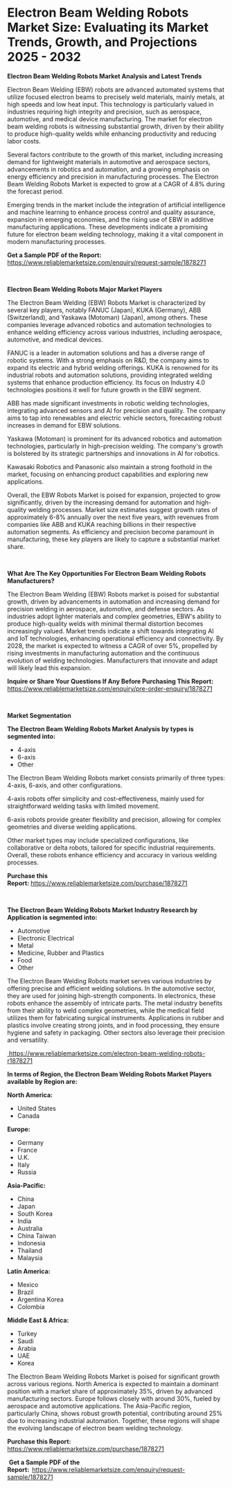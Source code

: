 <p><h1>Electron Beam Welding Robots Market Size: Evaluating its Market Trends, Growth, and Projections 2025 - 2032</h1></p><p><strong>Electron Beam Welding Robots Market Analysis and Latest Trends</strong></p>
<p><p>Electron Beam Welding (EBW) robots are advanced automated systems that utilize focused electron beams to precisely weld materials, mainly metals, at high speeds and low heat input. This technology is particularly valued in industries requiring high integrity and precision, such as aerospace, automotive, and medical device manufacturing. The market for electron beam welding robots is witnessing substantial growth, driven by their ability to produce high-quality welds while enhancing productivity and reducing labor costs.</p><p>Several factors contribute to the growth of this market, including increasing demand for lightweight materials in automotive and aerospace sectors, advancements in robotics and automation, and a growing emphasis on energy efficiency and precision in manufacturing processes. The Electron Beam Welding Robots Market is expected to grow at a CAGR of 4.8% during the forecast period. </p><p>Emerging trends in the market include the integration of artificial intelligence and machine learning to enhance process control and quality assurance, expansion in emerging economies, and the rising use of EBW in additive manufacturing applications. These developments indicate a promising future for electron beam welding technology, making it a vital component in modern manufacturing processes.</p></p>
<p><strong>Get a Sample PDF of the Report:&nbsp;</strong> <a href="https://www.reliablemarketsize.com/enquiry/request-sample/1878271?utm_campaign=2955&utm_medium=2&utm_source=Github&utm_content=ia&utm_term=12042025&utm_id=electron-beam-welding-robots">https://www.reliablemarketsize.com/enquiry/request-sample/1878271</a></p>
<p>&nbsp;</p>
<p><strong>Electron Beam Welding Robots Major Market Players</strong></p>
<p><p>The Electron Beam Welding (EBW) Robots Market is characterized by several key players, notably FANUC (Japan), KUKA (Germany), ABB (Switzerland), and Yaskawa (Motoman) (Japan), among others. These companies leverage advanced robotics and automation technologies to enhance welding efficiency across various industries, including aerospace, automotive, and medical devices.</p><p>FANUC is a leader in automation solutions and has a diverse range of robotic systems. With a strong emphasis on R&D, the company aims to expand its electric and hybrid welding offerings. KUKA is renowned for its industrial robots and automation solutions, providing integrated welding systems that enhance production efficiency. Its focus on Industry 4.0 technologies positions it well for future growth in the EBW segment.</p><p>ABB has made significant investments in robotic welding technologies, integrating advanced sensors and AI for precision and quality. The company aims to tap into renewables and electric vehicle sectors, forecasting robust increases in demand for EBW solutions.</p><p>Yaskawa (Motoman) is prominent for its advanced robotics and automation technologies, particularly in high-precision welding. The company's growth is bolstered by its strategic partnerships and innovations in AI for robotics.</p><p>Kawasaki Robotics and Panasonic also maintain a strong foothold in the market, focusing on enhancing product capabilities and exploring new applications.</p><p>Overall, the EBW Robots Market is poised for expansion, projected to grow significantly, driven by the increasing demand for automation and high-quality welding processes. Market size estimates suggest growth rates of approximately 6-8% annually over the next five years, with revenues from companies like ABB and KUKA reaching billions in their respective automation segments. As efficiency and precision become paramount in manufacturing, these key players are likely to capture a substantial market share.</p></p>
<p>&nbsp;</p>
<p><strong>What Are The Key Opportunities For Electron Beam Welding Robots Manufacturers?</strong></p>
<p><p>The Electron Beam Welding (EBW) Robots market is poised for substantial growth, driven by advancements in automation and increasing demand for precision welding in aerospace, automotive, and defense sectors. As industries adopt lighter materials and complex geometries, EBW's ability to produce high-quality welds with minimal thermal distortion becomes increasingly valued. Market trends indicate a shift towards integrating AI and IoT technologies, enhancing operational efficiency and connectivity. By 2028, the market is expected to witness a CAGR of over 5%, propelled by rising investments in manufacturing automation and the continuous evolution of welding technologies. Manufacturers that innovate and adapt will likely lead this expansion.</p></p>
<p><strong>Inquire or Share Your Questions If Any Before Purchasing This Report:</strong> <a href="https://www.reliablemarketsize.com/enquiry/pre-order-enquiry/1878271?utm_campaign=2955&utm_medium=2&utm_source=Github&utm_content=ia&utm_term=12042025&utm_id=electron-beam-welding-robots">https://www.reliablemarketsize.com/enquiry/pre-order-enquiry/1878271</a></p>
<p>&nbsp;</p>
<p><strong>Market Segmentation</strong></p>
<p><strong>The Electron Beam Welding Robots Market Analysis by types is segmented into:</strong></p>
<p><ul><li>4-axis</li><li>6-axis</li><li>Other</li></ul></p>
<p><p>The Electron Beam Welding Robots market consists primarily of three types: 4-axis, 6-axis, and other configurations. </p><p>4-axis robots offer simplicity and cost-effectiveness, mainly used for straightforward welding tasks with limited movement. </p><p>6-axis robots provide greater flexibility and precision, allowing for complex geometries and diverse welding applications. </p><p>Other market types may include specialized configurations, like collaborative or delta robots, tailored for specific industrial requirements. Overall, these robots enhance efficiency and accuracy in various welding processes.</p></p>
<p><strong>Purchase this Report:&nbsp;</strong><a href="https://www.reliablemarketsize.com/purchase/1878271?utm_campaign=2955&utm_medium=2&utm_source=Github&utm_content=ia&utm_term=12042025&utm_id=electron-beam-welding-robots">https://www.reliablemarketsize.com/purchase/1878271</a></p>
<p>&nbsp;</p>
<p><strong>The Electron Beam Welding Robots Market Industry Research by Application is segmented into:</strong></p>
<p><ul><li>Automotive</li><li>Electronic Electrical</li><li>Metal</li><li>Medicine, Rubber and Plastics</li><li>Food</li><li>Other</li></ul></p>
<p><p>The Electron Beam Welding Robots market serves various industries by offering precise and efficient welding solutions. In the automotive sector, they are used for joining high-strength components. In electronics, these robots enhance the assembly of intricate parts. The metal industry benefits from their ability to weld complex geometries, while the medical field utilizes them for fabricating surgical instruments. Applications in rubber and plastics involve creating strong joints, and in food processing, they ensure hygiene and safety in packaging. Other sectors also leverage their precision and versatility.</p></p>
<p><a href="https://www.reliablemarketsize.com/electron-beam-welding-robots-r1878271?utm_campaign=2955&utm_medium=2&utm_source=Github&utm_content=ia&utm_term=12042025&utm_id=electron-beam-welding-robots">&nbsp;https://www.reliablemarketsize.com/electron-beam-welding-robots-r1878271</a></p>
<p><strong>In terms of Region, the Electron Beam Welding Robots Market Players available by Region are:</strong></p>
<p>
    <p> <strong> North America: </strong>
        <ul>
            <li>United States</li>
            <li>Canada</li>
        </ul>
        </p> 
    <p> <strong> Europe: </strong>
        <ul>
            <li>Germany</li>
            <li>France</li>
            <li>U.K.</li>
            <li>Italy</li>
            <li>Russia</li>
        </ul>
        </p> 
    <p> <strong> Asia-Pacific: </strong>
        <ul>
            <li>China</li>
            <li>Japan</li>
            <li>South Korea</li>
            <li>India</li>
            <li>Australia</li>
            <li>China Taiwan</li>
            <li>Indonesia</li>
            <li>Thailand</li>
            <li>Malaysia</li>
        </ul>
        </p> 
    <p> <strong> Latin America: </strong>
        <ul>
            <li>Mexico</li>
            <li>Brazil</li>
            <li>Argentina Korea</li>
            <li>Colombia</li>
        </ul>
        </p> 
    <p> <strong> Middle East & Africa: </strong>
        <ul>
            <li>Turkey</li>
            <li>Saudi</li>
            <li>Arabia</li>
            <li>UAE</li>
            <li>Korea</li>
        </ul>
    </p>
    </p>
<p><p>The Electron Beam Welding Robots Market is poised for significant growth across various regions. North America is expected to maintain a dominant position with a market share of approximately 35%, driven by advanced manufacturing sectors. Europe follows closely with around 30%, fueled by aerospace and automotive applications. The Asia-Pacific region, particularly China, shows robust growth potential, contributing around 25% due to increasing industrial automation. Together, these regions will shape the evolving landscape of electron beam welding technology.</p></p>
<p><strong>Purchase this Report: </strong><a href="https://www.reliablemarketsize.com/purchase/1878271?utm_campaign=2955&utm_medium=2&utm_source=Github&utm_content=ia&utm_term=12042025&utm_id=electron-beam-welding-robots">https://www.reliablemarketsize.com/purchase/1878271</a></p>
<p>&nbsp;<strong>Get a Sample PDF of the Report:&nbsp;&nbsp;</strong><a href="https://www.reliablemarketsize.com/enquiry/request-sample/1878271?utm_campaign=2955&utm_medium=2&utm_source=Github&utm_content=ia&utm_term=12042025&utm_id=electron-beam-welding-robots">https://www.reliablemarketsize.com/enquiry/request-sample/1878271</a></p>
<p><strong></strong></p>
<p><p></p><p></p><p></p></p>